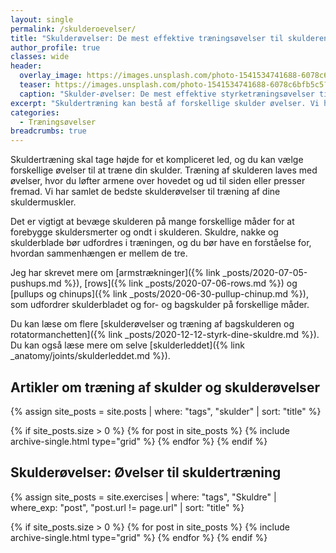 ```yaml
---
layout: single
permalink: /skulderoevelser/
title: "Skulderøvelser: De mest effektive træningsøvelser til skulderen 🏋"
author_profile: true
classes: wide
header:
  overlay_image: https://images.unsplash.com/photo-1541534741688-6078c6bfb5c5?ixlib=rb-1.2.1&ixid=eyJhcHBfaWQiOjEyMDd9&auto=format&fit=crop&w=1949&q=80
  teaser: https://images.unsplash.com/photo-1541534741688-6078c6bfb5c5?ixlib=rb-1.2.1&ixid=eyJhcHBfaWQiOjEyMDd9&auto=format&fit=crop&w=1949&q=80
  caption: "Skulder-øvelser: De mest effektive styrketræningsøvelser til skulderen"
excerpt: "Skuldertræning kan bestå af forskellige skulder øvelser. Vi har samlet det bedste styrketræningsøvelser og skulder-øvelser til træning af din skulder."
categories:
  - Træningsøvelser
breadcrumbs: true
---
```


Skuldertræning skal tage højde for et kompliceret led, og du kan vælge forskellige øvelser til at træne din skulder. Træning af skulderen laves med øvelser, hvor du løfter armene over hovedet og ud til siden eller presser fremad. Vi har samlet de bedste skulderøvelser til træning af dine skuldermuskler.

Det er vigtigt at bevæge skulderen på mange forskellige måder for at forebygge skuldersmerter og ondt i skulderen. Skuldre, nakke og skulderblade bør udfordres i træningen, og du bør have en forståelse for, hvordan sammenhængen er mellem de tre.

Jeg har skrevet mere om [armstrækninger]({% link _posts/2020-07-05-pushups.md %}), [rows]({% link _posts/2020-07-06-rows.md %}) og [pullups og chinups]({% link _posts/2020-06-30-pullup-chinup.md %}), som udfordrer skulderbladet og for- og bagskulder på forskellige måder.

Du kan læse om flere [skulderøvelser og træning af bagskulderen og rotatormanchetten]({% link _posts/2020-12-12-styrk-dine-skuldre.md %}). Du kan også læse mere om selve [skulderleddet]({% link _anatomy/joints/skulderleddet.md %}).

## Artikler om træning af skulder og skulderøvelser

<div class="feature__wrapper">

{% assign site_posts = site.posts | where: "tags", "skulder" | sort: "title" %}

{% if site_posts.size > 0 %}
  {% for post in site_posts %}
    {% include archive-single.html type="grid" %}
  {% endfor %}
{% endif %}

</div>

## Skulderøvelser: Øvelser til skuldertræning

{% assign site_posts = site.exercises | where: "tags", "Skuldre" | where_exp: "post", "post.url != page.url" | sort: "title" %}

<div class="feature__wrapper">

{% if site_posts.size > 0 %}
  {% for post in site_posts %}
    {% include archive-single.html type="grid" %}
  {% endfor %}
{% endif %}

</div>
